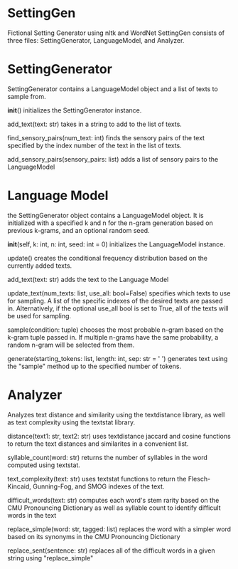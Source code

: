 # SettingGen
Fictional Setting Generator using nltk and WordNet
SettingGen consists of three files: SettingGenerator, LanguageModel, and Analyzer. 

# SettingGenerator

SettingGenerator contains a LanguageModel object and a list of texts to sample from.

__init__()
initializes the SettingGenerator instance.

add_text(text: str)
takes in a string to add to the list of texts.

find_sensory_pairs(num_text: int)
finds the sensory pairs of the text specified by the index number of the text in the list of texts.

add_sensory_pairs(sensory_pairs: list)
adds a list of sensory pairs to the LanguageModel

# Language Model
the SettingGenerator object contains a LanguageModel object.
It is initialized with a specified k and n for the n-gram generation based on previous k-grams, and an optional random seed.

__init__(self, k: int, n: int, seed: int = 0)
initializes the LanguageModel instance.

update()
creates the conditional frequency distribution based on the currently added texts.

add_text(text: str)
adds the text to the Language Model

update_text(num_texts: list, use_all: bool=False)
specifies which texts to use for sampling. A list of the specific indexes of the desired texts are passed in. Alternatively, if the optional use_all bool is set to True, all of the texts will be used for sampling.

sample(condition: tuple)
chooses the most probable n-gram based on the k-gram tuple passed in. If multiple n-grams have the same probability, a random n-gram will be selected from them.

generate(starting_tokens: list, length: int, sep: str = ' ')
generates text using the "sample" method up to the specified number of tokens.

# Analyzer
Analyzes text distance and similarity using the textdistance library, as well as text complexity using the textstat library.

distance(text1: str, text2: str)
uses textdistance jaccard and cosine functions to return the text distances and similarites in a convenient list.

syllable_count(word: str)
returns the number of syllables in the word computed using textstat.

text_complexity(text: str)
uses textstat functions to return the Flesch-Kincaid, Gunning-Fog, and SMOG indexes of the text.

difficult_words(text: str) 
computes each word's stem rarity based on the CMU Pronouncing Dictionary as well as syllable count to identify difficult words in the text

replace_simple(word: str, tagged: list)
replaces the word with a simpler word based on its synonyms in the CMU Pronouncing Dictionary

replace_sent(sentence: str)
replaces all of the difficult words in a given string using "replace_simple"
